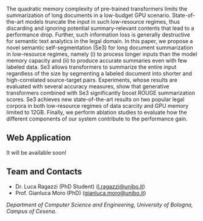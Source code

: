 
The quadratic memory complexity of pre-trained transformers limits the summarization of long documents in a low-budget GPU scenario. State-of-the-art models truncate the input in such low-resource regimes, thus discarding and ignoring potential summary-relevant contents that lead to a performance drop. Further, such information loss is generally destructive for semantic text analytics in the legal domain. In this paper, we propose a novel semantic self-segmentation (Se3) for long document summarization in low-resource regimes, namely (i) to process longer inputs than the model memory capacity and (ii) to produce accurate summaries even with few labeled data. Se3 allows transformers to summarize the entire input regardless of the size by segmenting a labeled document into shorter and high-correlated source-target pairs. Experiments, whose results are evaluated with several accuracy measures, show that generative transformers combined with Se3 significantly boost ROUGE summarization scores. Se3 achieves new state-of-the-art results on two popular legal corpora in both low-resource regimes of data scarcity and GPU memory limited to 12GB. Finally, we perform ablation studies to evaluate how the different components of our system contribute to the performance gain.


## Web Application

It will be available soon!



## Team and Contacts

* Dr. Luca Ragazzi (PhD Student) (l.ragazzi@unibo.it)
* Prof. Gianluca Moro (PhD) (gianluca.moro@unibo.it)

_Department of Computer Science and Engineering, University of Bologna, Campus of Cesena._
